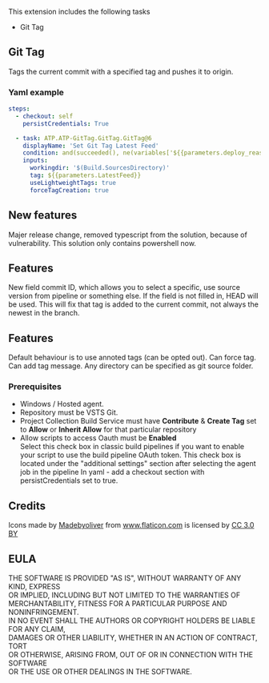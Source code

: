 This extension includes the following tasks

* Git Tag
	
## Git Tag
Tags the current commit with a specified tag and pushes it to origin.

### Yaml example
```yaml
steps:
  - checkout: self
    persistCredentials: True

  - task: ATP.ATP-GitTag.GitTag.GitTag@6
    displayName: 'Set Git Tag Latest Feed'
    condition: and(succeeded(), ne(variables['${{parameters.deploy_reason}}'], 'Manual'))
    inputs:
      workingdir: '$(Build.SourcesDirectory)'
      tag: ${{parameters.LatestFeed}}
      useLightweightTags: true
      forceTagCreation: true
```

## New features
Majer release change, removed typescript from the solution, because of vulnerability.
This solution only contains powershell now.
## Features
New field commit ID, which allows you to select a specific, use source version from pipeline or something else. If the field is not filled in, HEAD will be used. 
This will fix that tag is added to the current commit, not always the newest in the branch.

## Features
Default behaviour is to use annoted tags (can be opted out).
Can force tag.
Can add tag message.
Any directory can be specified as git source folder.

### Prerequisites

* Windows / Hosted agent.
* Repository must be VSTS Git.
* Project Collection Build Service must have **Contribute** & **Create Tag** set to **Allow** or **Inherit Allow** for that particular repository
* Allow scripts to access Oauth must be **Enabled**  
 Select this check box in classic build pipelines if you want to enable your script to use the build pipeline OAuth token. This check box is located under the "additional settings" section after selecting the agent job in the pipeline
 In yaml - add a checkout section with persistCredentials set to true.

## Credits
<div>Icons made by <a href="http://www.flaticon.com/authors/madebyoliver" title="Madebyoliver">Madebyoliver</a> from <a href="http://www.flaticon.com" title="Flaticon">www.flaticon.com</a> is licensed by <a href="http://creativecommons.org/licenses/by/3.0/" title="Creative Commons BY 3.0" target="_blank">CC 3.0 BY</a></div>

## EULA
THE SOFTWARE IS PROVIDED "AS IS", WITHOUT WARRANTY OF ANY KIND, EXPRESS  
OR IMPLIED, INCLUDING BUT NOT LIMITED TO THE WARRANTIES OF  
MERCHANTABILITY, FITNESS FOR A PARTICULAR PURPOSE AND NONINFRINGEMENT.  
IN NO EVENT SHALL THE AUTHORS OR COPYRIGHT HOLDERS BE LIABLE FOR ANY CLAIM,  
DAMAGES OR OTHER LIABILITY, WHETHER IN AN ACTION OF CONTRACT, TORT  
OR OTHERWISE, ARISING FROM, OUT OF OR IN CONNECTION WITH THE SOFTWARE  
OR THE USE OR OTHER DEALINGS IN THE SOFTWARE.
